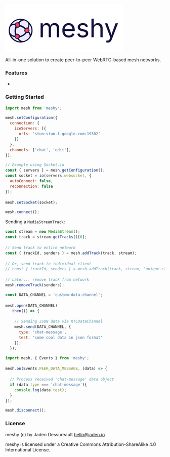 <img src="logo.svg" height="150px" />

All-in-one solution to create peer-to-peer WebRTC-based mesh networks.

### Features
- 

### Getting Started


```js
import mesh from 'meshy';
```

```js
mesh.setConfiguration({
  connection: {
    iceServers: [{
      urls: 'stun:stun.l.google.com:19302'
    }]
  },
  channels: ['chat', 'edit'],
});
```

```js
// Example using Socket.io
const { servers } = mesh.getConfiguration();
const socket = io(servers.websocket, {
  autoConnect: false,
  reconnection: false
});

mesh.setSocket(socket);
```

```js
mesh.connect();
```

Sending a `MediaStreamTrack`:
```js
const stream = new MediaStream();
const track = stream.getTracks()[0];

// Send track to entire network
const { trackId, senders } = mesh.addTrack(track, stream);

// Or, send track to individual client
// const { trackId, senders } = mesh.addTrack(track, stream, 'unique-client-id');

// Later... remove track from network
mesh.removeTrack(senders);
```

```js
const DATA_CHANNEL = 'custom-data-channel';

mesh.open(DATA_CHANNEL)
  .then(() => {

    // Sending JSON data via RTCDataChannel
    mesh.send(DATA_CHANNEL, {
      type: 'chat-message',
      test: 'some cool data in json format'
    });
  });
```

```js
import mesh, { Events } from 'meshy';

mesh.on(Events.PEER_DATA_MESSAGE, (data) => {
  
  // Process received 'chat-message' data object
  if (data.type === 'chat-message'){
    console.log(data.test);
  }
});

```

```js
mesh.disconnect();
```

### License

meshy (c) by Jaden Dessureault <hello@jaden.io>

meshy is licensed under a Creative Commons Attribution-ShareAlike 4.0 International License.
